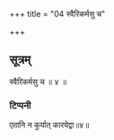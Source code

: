 +++
title = "04 स्वैरिकर्मसु च"

+++

## सूत्रम्
स्वैरिकर्मसु च ॥ ४ ॥  
### टिप्पनी
एतानि न कुर्यात् कारयेद्वा॥४॥  
